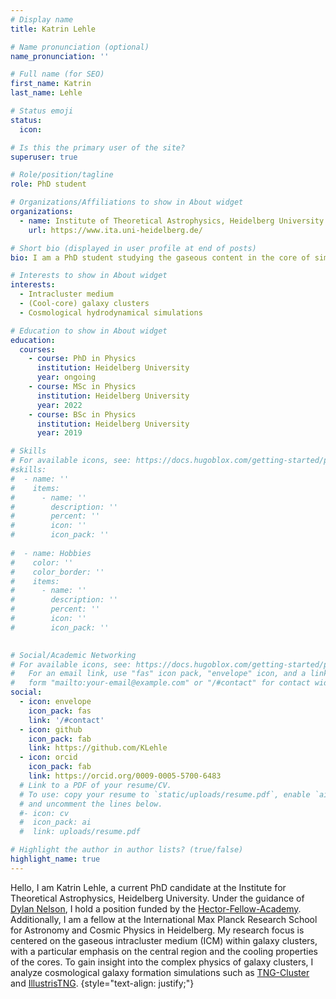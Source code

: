 ```yaml
---
# Display name
title: Katrin Lehle

# Name pronunciation (optional)
name_pronunciation: ''

# Full name (for SEO)
first_name: Katrin
last_name: Lehle

# Status emoji
status:
  icon: 

# Is this the primary user of the site?
superuser: true

# Role/position/tagline
role: PhD student

# Organizations/Affiliations to show in About widget
organizations:
  - name: Institute of Theoretical Astrophysics, Heidelberg University
    url: https://www.ita.uni-heidelberg.de/

# Short bio (displayed in user profile at end of posts)
bio: I am a PhD student studying the gaseous content in the core of simulated galaxy clusters.

# Interests to show in About widget
interests:
  - Intracluster medium
  - (Cool-core) galaxy clusters
  - Cosmological hydrodynamical simulations

# Education to show in About widget
education:
  courses:
    - course: PhD in Physics
      institution: Heidelberg University
      year: ongoing
    - course: MSc in Physics
      institution: Heidelberg University
      year: 2022
    - course: BSc in Physics
      institution: Heidelberg University
      year: 2019

# Skills
# For available icons, see: https://docs.hugoblox.com/getting-started/page-builder/#icons
#skills:
#  - name: ''
#    items:
#      - name: ''
#        description: ''
#        percent: ''
#        icon: ''
#        icon_pack: ''
      
#  - name: Hobbies
#    color: ''
#    color_border: ''
#    items:
#      - name: ''
#        description: ''
#        percent: ''
#        icon: ''
#        icon_pack: ''
      

# Social/Academic Networking
# For available icons, see: https://docs.hugoblox.com/getting-started/page-builder/#icons
#   For an email link, use "fas" icon pack, "envelope" icon, and a link in the
#   form "mailto:your-email@example.com" or "/#contact" for contact widget.
social:
  - icon: envelope
    icon_pack: fas
    link: '/#contact'
  - icon: github
    icon_pack: fab
    link: https://github.com/KLehle
  - icon: orcid
    icon_pack: fab
    link: https://orcid.org/0009-0005-5700-6483
  # Link to a PDF of your resume/CV.
  # To use: copy your resume to `static/uploads/resume.pdf`, enable `ai` icons in `params.yaml`,
  # and uncomment the lines below.
  #- icon: cv
  #  icon_pack: ai
  #  link: uploads/resume.pdf

# Highlight the author in author lists? (true/false)
highlight_name: true
---
```


Hello, I am Katrin Lehle, a current PhD candidate at the Institute for Theoretical Astrophysics, Heidelberg University. Under the guidance of [Dylan Nelson](https://www.ita.uni-heidelberg.de/~dnelson/), I hold a position funded by the [Hector-Fellow-Academy](https://hector-fellow-academy.de/en/). Additionally, I am a fellow at the International Max Planck Research School for Astronomy and Cosmic Physics in Heidelberg.
My research focus is centered on the gaseous intracluster medium (ICM) within galaxy clusters, with a particular emphasis on the central region and the cooling properties of the cores. To gain insight into the complex physics of galaxy clusters, I analyze cosmological galaxy formation simulations such as [TNG-Cluster](https://www.tng-project.org/cluster/) and [IllustrisTNG](https://www.tng-project.org).
{style="text-align: justify;"}
